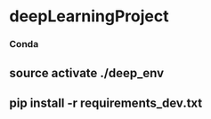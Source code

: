 # deepLearningProject

### Conda 
## source activate ./deep_env
## pip install -r requirements_dev.txt 